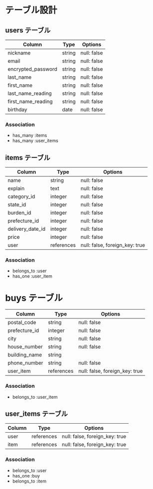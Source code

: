 # テーブル設計

## users テーブル

| Column               | Type    | Options     |
| -------------------- | ------  | ----------- |
| nickname             | string  | null: false |ニックネーム
| email                | string  | null: false |メールアドレス
| encrypted_password   | string  | null: false |パスワード
| last_name            | string  | null: false |お名前姓(全角)
| first_name           | string  | null: false |お名前名(全角)
| last_name_reading    | string  | null: false |お名前姓カナ(全角)
| first_name_reading   | string  | null: false |お名前名カナ(全角)
| birthday             | date    | null: false |生年月日

### Association

- has_many :items
- has_many :user_items

## items テーブル

| Column                 | Type       | Options                        |
| ---------------------- | ---------- | ------------------------------ | 
| name                   | string     | null: false                    |商品名
| explain                | text       | null: false                    |商品の説明
| category_id            | integer    | null: false                    |カテゴリー
| state_id               | integer    | null: false                    |商品の状態
| burden_id              | integer    | null: false                    |配送料の負担
| prefecture_id          | integer    | null: false                    |発送元の地域
| delivery_date_id       | integer    | null: false                    |発送までの日数
| price                  | integer    | null: false                    |販売価格
| user                   | references | null: false, foreign_key: true |


### Association

- belongs_to :user
- has_one    :user_item

# buys テーブル

| Column                    | Type        | Options                        |
| ------------------------- | ----------- | ------------------------------ |
| postal_code               | string      | null: false                    |郵便番号
| prefecture_id             | integer     | null: false                    |都道府県
| city                      | string      | null: false                    |市町村
| house_number              | string      | null: false                    |番地
| building_name             | string      |                                |建物名
| phone_number              | string      | null: false                    |電話番号
| user_item                 | references  | null: false, foreign_key: true |


### Association

- belongs_to :user_item


## user_items テーブル

| Column | Type       | Options                         |
| ------ | ---------- | ------------------------------- |
| user   | references | null: false, foreign_key: true  |
| item   | references | null: false, foreign_key: true |


### Association

- belongs_to :user
- has_one    :buy
- belongs_to :item